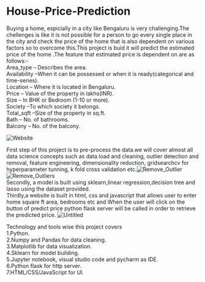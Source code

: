 # House-Price-Prediction

Buying a home, espicially in a city like Bengaluru is very challenging.The chellenges is like it is not possible for a person to go every single place in the city and check the price of the home that is also dependent on various factors so to overcome this.This project is buid it will predict the estimated price of the home .The feature that estimated price is dependent on are as follows:-                   
Area_type – Describes the area.                                                                           
Availability –When it can be possessed or when it is ready(categorical and time-series).               
Location – Where it is located in Bengaluru.                                                               
Price – Value of the property in lakhs(INR).                                                               
Size – In BHK or Bedroom (1-10 or more).                                                                   
Society –To which society it belongs.                                                                     
Total_sqft –Size of the property in sq.ft.                                                               
Bath – No. of bathrooms.                                                                                   
Balcony – No. of the balcony.

![Website](https://user-images.githubusercontent.com/83052989/117424737-bc301400-af3f-11eb-90a4-00dfcfc7d1d0.jpg)

First step of this project is to pre-process the data.we will cover almost all data science concepts such as data load and cleaning, outlier detection and removal, feature engineering, dimensionality reduction, gridsearchcv for hyperparameter tunning, k fold cross validation etc.![Remove_Outlier](https://user-images.githubusercontent.com/83052989/117435290-521d6c00-af4b-11eb-8259-da90a87902bc.png)
![Remove_Outliers](https://user-images.githubusercontent.com/83052989/117435303-55b0f300-af4b-11eb-83e6-a6f55215f51a.jpg)                                                                                 
Secondly, a model is built using sklearn,linear regression,decision tree and lasso using the dataset provided.                                                                                               
Thirdly,a website is built in html, css and javascript that allows user to enter home square ft area, bedrooms etc and When the user will click on the button of predict price python flask server will be called in order to retrieve the predicted price.
![Untitled](https://user-images.githubusercontent.com/83052989/117439035-f43f5300-af4f-11eb-9718-2d6eff29aa2f.jpg)



Technology and tools wise this project covers                                                           
1.Python.                                                                                               
2.Numpy and Pandas for data cleaning.                                                                   
3.Matplotlib for data visualization.                                                                   
4.Sklearn for model building.                                                                           
5.Jupyter notebook, visual studio code and pycharm as IDE.                                             
6.Python flask for http server.                                                                         
7.HTML/CSS/JavaScript for UI.
